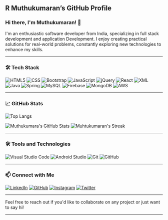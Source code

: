 ## R Muthukumaran’s GitHub Profile


### Hi there, I'm Muthukumaran! 👋

I'm an enthusiastic software developer from India, specializing in full stack development and application Development. I enjoy creating practical solutions for real-world problems, constantly exploring new technologies to enhance my skills.

---

### 🛠️ Tech Stack

![HTML5](https://img.shields.io/badge/-HTML5-E34F26?style=flat&logo=html5&logoColor=white)
![CSS](https://img.shields.io/badge/-CSS-1572B6?style=flat&logo=css3&logoColor=white)
![Bootstrap](https://img.shields.io/badge/-Bootstrap-563D7C?style=flat&logo=bootstrap&logoColor=white)
![JavaScript](https://img.shields.io/badge/-JavaScript-F7DF1E?style=flat&logo=javascript&logoColor=white)
![jQuery](https://img.shields.io/badge/-jQuery-0769AD?style=flat&logo=jquery&logoColor=white)
![React](https://img.shields.io/badge/-React-61DAFB?style=flat&logo=react&logoColor=white)
![XML](https://img.shields.io/badge/-XML-00599C?style=flat&logo=xml&logoColor=white)
![Java](https://img.shields.io/badge/-Java-007396?style=flat&logo=java&logoColor=white)
![Spring](https://img.shields.io/badge/-Spring-6DB33F?style=flat&logo=spring&logoColor=white)
![MySQL](https://img.shields.io/badge/-MySQL-4479A1?style=flat&logo=mysql&logoColor=white)
![Firebase](https://img.shields.io/badge/-Firebase-FFCA28?style=flat&logo=firebase&logoColor=black)
![MongoDB](https://img.shields.io/badge/-MongoDB-47A248?style=flat&logo=mongodb&logoColor=white)
![AWS](https://img.shields.io/badge/-AWS-232F3E?style=flat&logo=amazon-aws&logoColor=white)

---

### 📈 GitHub Stats

![Top Langs](https://github-readme-stats.vercel.app/api/top-langs/?username=Kumaran-raja&layout=compact&theme=merko)

![Muthukumara's GitHub Stats](https://github-readme-stats.vercel.app/api?username=Kumaran-raja&show_icons=true&theme=merko)
![Muhtukumaran's Streak](https://github-readme-streak-stats.herokuapp.com/?user=Kumaran-raja&theme=merko)


---

### 🛠️ Tools and Technologies

![Visual Studio Code](https://img.shields.io/badge/-VSCode-007ACC?style=flat&logo=visual-studio-code&logoColor=white)
![Android Studio](https://img.shields.io/badge/-Android%20Studio-3DDC84?style=flat&logo=android-studio&logoColor=white)
![Git](https://img.shields.io/badge/-Git-F05032?style=flat&logo=git&logoColor=white)
![GitHub](https://img.shields.io/badge/-GitHub-181717?style=flat&logo=github&logoColor=white)

---
### 📫 Connect with Me

[![LinkedIn](https://img.shields.io/badge/-LinkedIn-0A66C2?style=flat&logo=linkedin&logoColor=white)]( https://www.linkedin.com/in/muthukumaran-r/)
[![GitHub](https://img.shields.io/badge/-GitHub-181717?style=flat&logo=github&logoColor=white)](https://github.com/Kumaran-raja)
[![Instagram](https://img.shields.io/badge/-Instagram-E4405F?style=flat&logo=instagram&logoColor=white)](https://www.instagram.com/kumaranraja_22/)
[![Twitter](https://img.shields.io/badge/-Twitter-1DA1F2?style=flat&logo=twitter&logoColor=white)](https://twitter.com/kumaran_raja22/)

---

Feel free to reach out if you'd like to collaborate on any project or just want to say hi!

---
